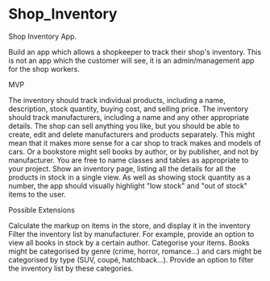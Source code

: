 # Shop_Inventory

Shop Inventory App.

Build an app which allows a shopkeeper to track their shop's inventory. 
This is not an app which the customer will see, it is an admin/management app for the shop workers.

MVP

The inventory should track individual products, including a name, description, stock quantity, buying cost, 
and selling price.
The inventory should track manufacturers, including a name and any other appropriate details.
The shop can sell anything you like, but you should be able to create, edit and delete manufacturers and products separately.
This might mean that it makes more sense for a car shop to track makes and models of cars. 
Or a bookstore might sell books by author, or by publisher, and not by manufacturer. 
You are free to name classes and tables as appropriate to your project.
Show an inventory page, listing all the details for all the products in stock in a single view.
As well as showing stock quantity as a number, 
the app should visually highlight "low stock" and "out of stock" items to the user.


Possible Extensions

Calculate the markup on items in the store, and display it in the inventory
Filter the inventory list by manufacturer. For example, provide an option to view all books in stock by a certain author.
Categorise your items. 
Books might be categorised by genre (crime, horror, romance...) and cars might be categorised by type (SUV, coupé, hatchback...). 
Provide an option to filter the inventory list by these categories.
